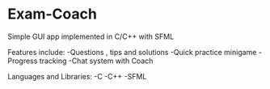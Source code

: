 # Exam-Coach
Simple GUI app implemented in C/C++ with SFML

Features include:
-Questions , tips and solutions
-Quick practice minigame
-Progress tracking
-Chat system with Coach

Languages and Libraries:
-C
-C++
-SFML


